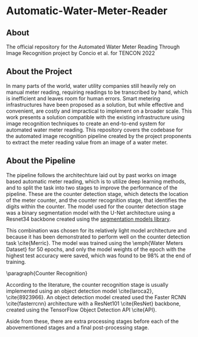 # Automatic-Water-Meter-Reader

## About
The official repository for the Automated Water Meter Reading Through Image Recognition project by Concio et al. for TENCON 2022

## About the Project
In many parts of the world, water utility companies still heavily rely on manual meter reading, requiring readings to be transcribed by hand, which is inefficient and leaves room for human errors. Smart metering infrastructures have been proposed as a solution, but while effective and convenient, are costly and impractical to implement on a broader scale. This work presents a solution compatible with the existing infrastructure using image recognition techniques to create an end-to-end system for automated water meter reading. This repository covers the codebase for the automated image recognition pipeline created by the project proponents to extract the meter reading value from an image of a water meter.

## About the Pipeline
The pipeline follows the architechture laid out by past works on image based automatic meter reading, which is to utilize deep learning methods, and to split the task into two stages to improve the performance of the pipeline. These are the counter detection stage, which detects the location of the meter counter, and the counter recognition stage, that identifies the digits within the counter. The model used for the counter detection stage was a binary segmentation model with the U-Net architecture using a Resnet34 backbone created using the [segmentation models library](https://github.com/qubvel/segmentation_models).  

This combination was chosen for its relatively light model architecture and because it has been demonstrated to perform well on the counter detection task \cite{Merric}. The model was trained using the \emph{Water Meters Dataset} for 50 epochs, and only the model weights of the epoch with the highest test accuracy were saved, which was found to be 98\% at the end of training.

\paragraph{Counter Recognition}

According to the literature, the counter recognition stage is usually implemented using an object detection model \cite{laroca2}, \cite{8923966}. An object detection model created used the Faster RCNN \cite{fasterrcnn} architecture with a ResNet101 \cite{ResNet} backbone, created using the TensorFlow Object Detection API \cite{API}.




Aside from these, there are extra processing stages before each of the abovementioned stages and a final post-processing stage. 
